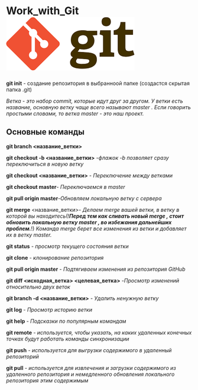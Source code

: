 # Work_with_Git ![Alt text](git-1.png)
**git init** - создание репозитория в выбранноой папке (создастся скрытая папка .git)

*_Ветка - это набор commit, которые идут друг за другом. У ветки есть название, основную ветку чаще всего называют master . Если говорить простыми словами, то ветка master - это наш проект._*
## Основные команды
**git branch <название_ветки>**

**git checkout -b <название_ветки>** -_флажок -b позволяет сразу переключиться в новую ветку_ 

**git checkout <название_ветки>** - _Переключение между ветками_

**git checkout master**- _Переключаемся в master_

**git pull origin master**-_Обновляем локальную ветку с сервера_

**git merge** <название_ветки>- _Делаем merge вашей ветки, в ветку в которой вы находитесь_(!***Перед тем как сливать новый merge , стоит обновить локальную ветку master , во избежания дальнейших проблем.***!)
_Команда merge берет все изменения из ветки и добавляет их в ветку master._

**git status** - _просмотр текущего состояния ветки_

**git clone** - _клонирование репозитория_


**git pull origin master** - _Подтягиваем изменения из репозитория GitHub_

**git diff <исходная_ветка> <целевая_ветка>** -_Просмотр изменений относительно двух веток_

**git branch -d <название_ветки>** - _Удалить ненужную ветку_

**git log** - _Просмотр историю ветки_

**git help** - _Подсказки по популярным командам_

**git remote** - _используется, чтобы указать, на каких удаленных конечных точках будут работать команды синхронизации_

**git push** - _используется для выгрузки содержимого в удаленный репозиторий_

**git pull** - _используется для извлечения и загрузки содержимого из удаленного репозитория и немедленного обновления локального репозитория этим содержимым_
